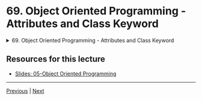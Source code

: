 # 69. Object Oriented Programming - Attributes and Class Keyword

<details>
  <summary> 69. Object Oriented Programming - Attributes and Class Keyword </summary>

-   [Notebook: 01-Object Oriented Programming.ipynb](https://github.com/BloomTech-DS/Complete-Python-3-Bootcamp/blob/master/05-Object%20Oriented%20Programming/01-Object%20Oriented%20Programming.ipynb)

-   [Codebase: 01-Object-Oriented-Programming.py](../../../codebase/python-camp/05-Object-Oriented-Programming/01-Object-Oriented-Programming.py)

</details> 


## Resources for this lecture


-   [Slides: 05-Object Oriented Programming](https://docs.google.com/presentation/d/1frUaP3hcUUeNIXzLaYvxC98iv02S5qSQhBAMnMgl0As/edit#slide=id.p)


---

[Previous](./68_Object-Oriented-Programming-Introduction.md) | [Next](./70_OOP-Class-Object-Attributes-and-Methods.md)
